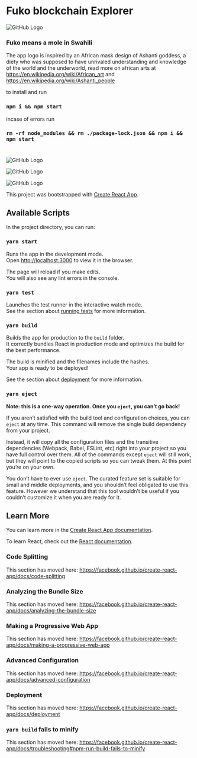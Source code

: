 # Fuko blockchain Explorer

![GitHub Logo](https://firebasestorage.googleapis.com/v0/b/iyf-camp-thika.appspot.com/o/fukoblockchainexplorer%2Flogo.png?alt=media&token=001a7664-0dce-451f-b7bf-8b9dc08c3ba5)

### Fuko means a mole in Swahili 

The app logo is inspired by an African mask design of Ashanti goddess, a diety who was supposed to have unrivaled understanding and knowledge of the world and the underworld, read more on african arts at https://en.wikipedia.org/wiki/African_art and https://en.wikipedia.org/wiki/Ashanti_people

to install and run

### `npm i && npm start`

incase of errors run 

### `rm -rf node_modules && rm ./package-lock.json && npm i && npm start`

#
#

![GitHub Logo](https://firebasestorage.googleapis.com/v0/b/iyf-camp-thika.appspot.com/o/fukoblockchainexplorer%2FScreenshot_2019-11-21%20Fuko%20Blockchain%20Explorer.png?alt=media&token=32d82810-4adb-4c92-a4de-68ca2675b76d)

![GitHub Logo](https://firebasestorage.googleapis.com/v0/b/iyf-camp-thika.appspot.com/o/fukoblockchainexplorer%2FScreenshot_2019-11-21%20Fuko%20Blockchain%20Explorer(1).png?alt=media&token=57f9682f-cd94-480f-a910-b80ef5c8b630)

![GitHub Logo](https://firebasestorage.googleapis.com/v0/b/iyf-camp-thika.appspot.com/o/fukoblockchainexplorer%2FScreenshot_2019-11-21%20Fuko%20Blockchain%20Explorer(2).png?alt=media&token=9c4fd625-f514-4aba-89bb-01feaa3cc791)

This project was bootstrapped with [Create React App](https://github.com/facebook/create-react-app).

## Available Scripts

In the project directory, you can run:

### `yarn start`

Runs the app in the development mode.<br />
Open [http://localhost:3000](http://localhost:3000) to view it in the browser.

The page will reload if you make edits.<br />
You will also see any lint errors in the console.

### `yarn test`

Launches the test runner in the interactive watch mode.<br />
See the section about [running tests](https://facebook.github.io/create-react-app/docs/running-tests) for more information.

### `yarn build`

Builds the app for production to the `build` folder.<br />
It correctly bundles React in production mode and optimizes the build for the best performance.

The build is minified and the filenames include the hashes.<br />
Your app is ready to be deployed!

See the section about [deployment](https://facebook.github.io/create-react-app/docs/deployment) for more information.

### `yarn eject`

**Note: this is a one-way operation. Once you `eject`, you can’t go back!**

If you aren’t satisfied with the build tool and configuration choices, you can `eject` at any time. This command will remove the single build dependency from your project.

Instead, it will copy all the configuration files and the transitive dependencies (Webpack, Babel, ESLint, etc) right into your project so you have full control over them. All of the commands except `eject` will still work, but they will point to the copied scripts so you can tweak them. At this point you’re on your own.

You don’t have to ever use `eject`. The curated feature set is suitable for small and middle deployments, and you shouldn’t feel obligated to use this feature. However we understand that this tool wouldn’t be useful if you couldn’t customize it when you are ready for it.

## Learn More

You can learn more in the [Create React App documentation](https://facebook.github.io/create-react-app/docs/getting-started).

To learn React, check out the [React documentation](https://reactjs.org/).

### Code Splitting

This section has moved here: https://facebook.github.io/create-react-app/docs/code-splitting

### Analyzing the Bundle Size

This section has moved here: https://facebook.github.io/create-react-app/docs/analyzing-the-bundle-size

### Making a Progressive Web App

This section has moved here: https://facebook.github.io/create-react-app/docs/making-a-progressive-web-app

### Advanced Configuration

This section has moved here: https://facebook.github.io/create-react-app/docs/advanced-configuration

### Deployment

This section has moved here: https://facebook.github.io/create-react-app/docs/deployment

### `yarn build` fails to minify

This section has moved here: https://facebook.github.io/create-react-app/docs/troubleshooting#npm-run-build-fails-to-minify
